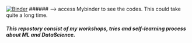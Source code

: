 [![Binder](https://mybinder.org/badge_logo.svg)](https://mybinder.org/v2/gh/anilozcan35/myJupiterWorkshops/main) ###### --> access Mybinder to see the codes. This could take quite a long time.

##### This repostory consist of my workshops, tries and self-learning process about ML and DataScience.
